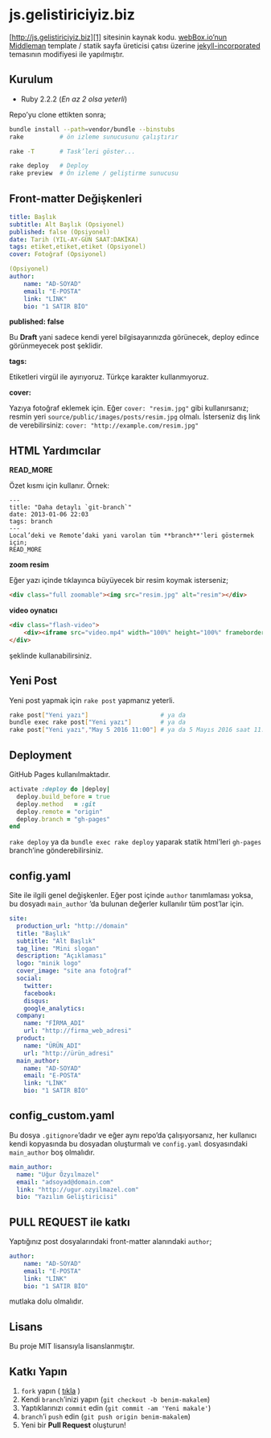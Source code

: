 # js.gelistiriciyiz.biz

[http://js.gelistiriciyiz.biz][1] sitesinin
kaynak kodu. [webBox.io’nun][2] [Middleman][3] template / statik
sayfa üreticisi çatısı üzerine [jekyll-incorporated][4]
temasının modifiyesi ile yapılmıştır.


## Kurulum

* Ruby 2.2.2 (*En az 2 olsa yeterli*)

Repo’yu clone ettikten sonra;

```bash
bundle install --path=vendor/bundle --binstubs
rake          # ön izleme sunucusunu çalıştırır

rake -T       # Task’leri göster...

rake deploy   # Deploy
rake preview  # Ön izleme / geliştirme sunucusu
```

## Front-matter Değişkenleri

```yaml
title: Başlık
subtitle: Alt Başlık (Opsiyonel)
published: false (Opsiyonel)
date: Tarih (YIL-AY-GÜN SAAT:DAKİKA)
tags: etiket,etiket,etiket (Opsiyonel)
cover: Fotoğraf (Opsiyonel)

(Opsiyonel)
author:
    name: "AD-SOYAD"
    email: "E-POSTA"
    link: "LİNK"
    bio: "1 SATIR BİO"
```

**published: false**

Bu **Draft** yani sadece kendi yerel bilgisayarınızda görünecek,
deploy edince görünmeyecek post şeklidir.

**tags:**

Etiketleri virgül ile ayırıyoruz. Türkçe karakter kullanmıyoruz.

**cover:**

Yazıya fotoğraf eklemek için. Eğer `cover: "resim.jpg"` gibi
kullanırsanız; resmin yeri `source/public/images/posts/resim.jpg`
olmalı. İsterseniz dış link de verebilirsiniz:
`cover: "http://example.com/resim.jpg"`


## HTML Yardımcılar

**READ_MORE**

Özet kısmı için kullanır. Örnek:

    ---
    title: "Daha detaylı `git-branch`"
    date: 2013-01-06 22:03
    tags: branch
    ---
    Local’deki ve Remote’daki yani varolan tüm **branch**'leri göstermek 
    için;
    READ_MORE
    

**zoom resim**

Eğer yazı içinde tıklayınca büyüyecek bir resim koymak isterseniz;

```html
<div class="full zoomable"><img src="resim.jpg" alt="resim"></div>
```

**video oynatıcı**

```html
<div class="flash-video">
    <div><iframe src="video.mp4" width="100%" height="100%" frameborder="0"></iframe></div>
</div>
```

şeklinde kullanabilirsiniz.


## Yeni Post

Yeni post yapmak için `rake post` yapmanız yeterli.

```bash
rake post["Yeni yazı"]                    # ya da
bundle exec rake post["Yeni yazı"]        # ya da
rake post["Yeni yazı","May 5 2016 11:00"] # ya da 5 Mayıs 2016 saat 11:00 için
```

## Deployment

GitHub Pages kullanılmaktadır.

```ruby
activate :deploy do |deploy|
  deploy.build_before = true
  deploy.method   = :git
  deploy.remote = "origin"
  deploy.branch = "gh-pages"
end
```

`rake deploy` ya da `bundle exec rake deploy` yaparak statik 
html’leri `gh-pages` branch’ine gönderebilirsiniz.


## config.yaml

Site ile ilgili genel değişkenler. Eğer post içinde `author` tanımlaması
yoksa, bu dosyadı `main_author` ’da bulunan değerler kullanılır tüm
post’lar için.

```yaml
site:
  production_url: "http://domain"
  title: "Başlık"
  subtitle: "Alt Başlık"
  tag_line: "Mini slogan"
  description: "Açıklaması"
  logo: "minik logo"
  cover_image: "site ana fotoğraf"
  social:
    twitter: 
    facebook:
    disqus:
    google_analytics:
  company:
    name: "FİRMA_ADI"
    url: "http://firma_web_adresi"
  product:
    name: "ÜRÜN_ADI"
    url: "http://ürün_adresi"
  main_author:
    name: "AD-SOYAD"
    email: "E-POSTA"
    link: "LİNK"
    bio: "1 SATIR BİO"
```

## config_custom.yaml

Bu dosya `.gitignore`’dadır ve eğer aynı repo’da çalışıyorsanız, her kullanıcı
kendi kopyasında bu dosyadan oluşturmalı ve `config.yaml` dosyasındaki `main_author`
boş olmalıdır.

```yaml
main_author:
  name: "Uğur Özyılmazel"
  email: "adsoyad@domain.com"
  link: "http://ugur.ozyilmazel.com"
  bio: "Yazılım Geliştiricisi"
```

## PULL REQUEST ile katkı

Yaptığınız post dosyalarındaki front-matter alanındaki `author`;

```yaml
author:
    name: "AD-SOYAD"
    email: "E-POSTA"
    link: "LİNK"
    bio: "1 SATIR BİO"
```

mutlaka dolu olmalıdır.

## Lisans

Bu proje MIT lisansıyla lisanslanmıştır.

## Katkı Yapın

1. `fork` yapın ( [tıkla](https://github.com/gelistiriciyiz-biz/js.gelistiriciyiz.biz/fork) )
2. Kendi `branch`’inizi yapın (`git checkout -b benim-makalem`)
3. Yaptıklarınızı `commit` edin (`git commit -am 'Yeni makale'`)
4. `branch`’i `push` edin (`git push origin benim-makalem`)
5. Yeni bir **Pull Request** oluşturun!


[1]: http://js.gelistiriciyiz.biz
[2]: https://github.com/webBoxio/middleman-boilerplate-template
[3]: https://middlemanapp.com/
[4]: https://github.com/kippt/jekyll-incorporated
